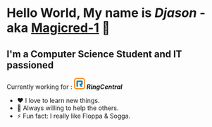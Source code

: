 [linkedin]: https://linkedin.com/in/djason-gadiou
# Hello World, My name is *Djason* - aka [Magicred-1][linkedin] 👋 

## I'm a Computer Science Student and IT passioned

Currently working for : <img src="https://raw.githubusercontent.com/Magicred-1/Magicred-1/main/asset/img/ringcentral_logo.png" width="25" height="25" /> ***RingCentral***

- ❤️ I love to learn new things.
- 👯 Always willing to help the others.
- ⚡ Fun fact: I really like Floppa & Sogga.